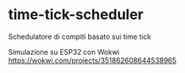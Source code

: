 # time-tick-scheduler

Schedulatore di compiti basato sui time tick

Simulazione su ESP32 con Wokwi https://wokwi.com/projects/351862608644538965
